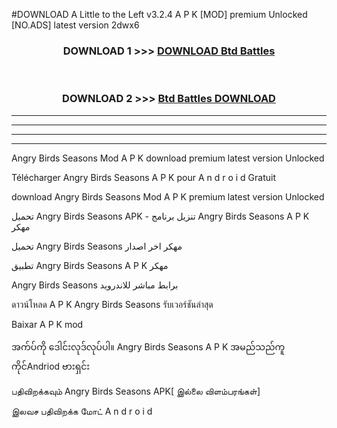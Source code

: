 #DOWNLOAD A Little to the Left v3.2.4 A P K [MOD] premium Unlocked [NO.ADS] latest version 2dwx6 



<div align="center">

<h3>DOWNLOAD 1 >>> <a href="https://getmod1.web.app/?judule=Btd Battles">DOWNLOAD Btd Battles</a></h3><br>

<h3>DOWNLOAD 2 >>> <a href="https://getmod1.web.app/?judule=Btd Battles">Btd Battles DOWNLOAD </a></h3>

</div>


----------------------------------------------------------

----------------------------------------------------------

----------------------------------------------------------

----------------------------------------------------------


Angry Birds Seasons Mod A P K download premium latest version Unlocked

Télécharger  Angry Birds Seasons A P K pour A n d r o i d Gratuit

download Angry Birds Seasons Mod A P K premium latest version Unlocked

تحميل Angry Birds Seasons APK - تنزيل برنامج Angry Birds Seasons A P K مهكر

تحميل Angry Birds Seasons مهكر اخر اصدار

تطبيق Angry Birds Seasons A P K مهكر

Angry Birds Seasons برابط مباشر للاندرويد

ดาวน์โหลด A P K Angry Birds Seasons รับเวอร์ชันล่าสุด

Baixar A P K mod

အက်ပ်ကို ဒေါင်းလုဒ်လုပ်ပါ။ Angry Birds Seasons A P K အမည်သည်ကူကိုင်Andriod ဗားရှင်း

பதிவிறக்கவும் Angry Birds Seasons APK[ இல்லை விளம்பரங்கள்] 
 
இலவச பதிவிறக்க மோட் A n d r o i d



